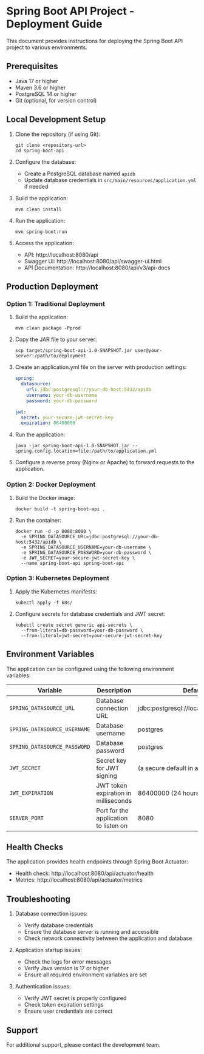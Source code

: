 # Spring Boot API Project - Deployment Guide

This document provides instructions for deploying the Spring Boot API project to various environments.

## Prerequisites

- Java 17 or higher
- Maven 3.6 or higher
- PostgreSQL 14 or higher
- Git (optional, for version control)

## Local Development Setup

1. Clone the repository (if using Git):
   ```
   git clone <repository-url>
   cd spring-boot-api
   ```

2. Configure the database:
   - Create a PostgreSQL database named `apidb`
   - Update database credentials in `src/main/resources/application.yml` if needed

3. Build the application:
   ```
   mvn clean install
   ```

4. Run the application:
   ```
   mvn spring-boot:run
   ```

5. Access the application:
   - API: http://localhost:8080/api
   - Swagger UI: http://localhost:8080/api/swagger-ui.html
   - API Documentation: http://localhost:8080/api/v3/api-docs

## Production Deployment

### Option 1: Traditional Deployment

1. Build the application:
   ```
   mvn clean package -Pprod
   ```

2. Copy the JAR file to your server:
   ```
   scp target/spring-boot-api-1.0-SNAPSHOT.jar user@your-server:/path/to/deployment
   ```

3. Create an application.yml file on the server with production settings:
   ```yaml
   spring:
     datasource:
       url: jdbc:postgresql://your-db-host:5432/apidb
       username: your-db-username
       password: your-db-password
   
   jwt:
     secret: your-secure-jwt-secret-key
     expiration: 86400000
   ```

4. Run the application:
   ```
   java -jar spring-boot-api-1.0-SNAPSHOT.jar --spring.config.location=file:/path/to/application.yml
   ```

5. Configure a reverse proxy (Nginx or Apache) to forward requests to the application.

### Option 2: Docker Deployment

1. Build the Docker image:
   ```
   docker build -t spring-boot-api .
   ```

2. Run the container:
   ```
   docker run -d -p 8080:8080 \
     -e SPRING_DATASOURCE_URL=jdbc:postgresql://your-db-host:5432/apidb \
     -e SPRING_DATASOURCE_USERNAME=your-db-username \
     -e SPRING_DATASOURCE_PASSWORD=your-db-password \
     -e JWT_SECRET=your-secure-jwt-secret-key \
     --name spring-boot-api spring-boot-api
   ```

### Option 3: Kubernetes Deployment

1. Apply the Kubernetes manifests:
   ```
   kubectl apply -f k8s/
   ```

2. Configure secrets for database credentials and JWT secret:
   ```
   kubectl create secret generic api-secrets \
     --from-literal=db-password=your-db-password \
     --from-literal=jwt-secret=your-secure-jwt-secret-key
   ```

## Environment Variables

The application can be configured using the following environment variables:

| Variable | Description | Default |
|----------|-------------|---------|
| `SPRING_DATASOURCE_URL` | Database connection URL | jdbc:postgresql://localhost:5432/apidb |
| `SPRING_DATASOURCE_USERNAME` | Database username | postgres |
| `SPRING_DATASOURCE_PASSWORD` | Database password | postgres |
| `JWT_SECRET` | Secret key for JWT signing | (a secure default in application.yml) |
| `JWT_EXPIRATION` | JWT token expiration in milliseconds | 86400000 (24 hours) |
| `SERVER_PORT` | Port for the application to listen on | 8080 |

## Health Checks

The application provides health endpoints through Spring Boot Actuator:

- Health check: http://localhost:8080/api/actuator/health
- Metrics: http://localhost:8080/api/actuator/metrics

## Troubleshooting

1. Database connection issues:
   - Verify database credentials
   - Ensure the database server is running and accessible
   - Check network connectivity between the application and database

2. Application startup issues:
   - Check the logs for error messages
   - Verify Java version is 17 or higher
   - Ensure all required environment variables are set

3. Authentication issues:
   - Verify JWT secret is properly configured
   - Check token expiration settings
   - Ensure user credentials are correct

## Support

For additional support, please contact the development team.
